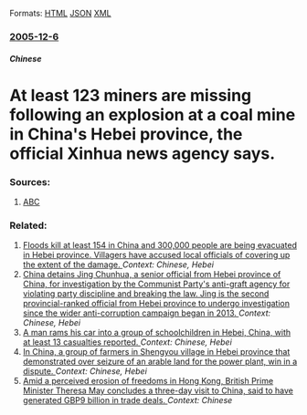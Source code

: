 
Formats: [HTML](/news/2005/12/6/at-least-123-miners-are-missing-following-an-explosion-at-a-coal-mine-in-china-s-hebei-province-the-official-xinhua-news-agency-says.html)  [JSON](/news/2005/12/6/at-least-123-miners-are-missing-following-an-explosion-at-a-coal-mine-in-china-s-hebei-province-the-official-xinhua-news-agency-says.json)  [XML](/news/2005/12/6/at-least-123-miners-are-missing-following-an-explosion-at-a-coal-mine-in-china-s-hebei-province-the-official-xinhua-news-agency-says.xml)  

### [2005-12-6](/news/2005/12/6/index.md)

##### Chinese
#  At least 123 miners are missing following an explosion at a coal mine in China's Hebei province, the official Xinhua news agency says. 




### Sources:

1. [ABC](http://www.abc.net.au/news/newsitems/200512/s1526230.htm)

### Related:

1. [Floods kill at least 154 in China and 300,000 people are being evacuated in Hebei province. Villagers have accused local officials of covering up the extent of the damage. ](/news/2016/07/23/floods-kill-at-least-154-in-china-and-300-000-people-are-being-evacuated-in-hebei-province-villagers-have-accused-local-officials-of-coveri.md) _Context: Chinese, Hebei_
2. [China detains Jing Chunhua, a senior official from Hebei province of China, for investigation by the Communist Party's anti-graft agency for violating party discipline and breaking the law. Jing is the second provincial-ranked official from Hebei province to undergo investigation since the wider anti-corruption campaign began in 2013. ](/news/2015/03/3/china-detains-jing-chunhua-a-senior-official-from-hebei-province-of-china-for-investigation-by-the-communist-party-s-anti-graft-agency-for.md) _Context: Chinese, Hebei_
3. [A man rams his car into a group of schoolchildren in Hebei, China, with at least 13 casualties reported. ](/news/2012/12/25/a-man-rams-his-car-into-a-group-of-schoolchildren-in-hebei-china-with-at-least-13-casualties-reported.md) _Context: Chinese, Hebei_
4. [ In China, a group of farmers in Shengyou village in Hebei province that demonstrated over seizure of an arable land for the power plant, win in a dispute. ](/news/2005/07/21/in-china-a-group-of-farmers-in-shengyou-village-in-hebei-province-that-demonstrated-over-seizure-of-an-arable-land-for-the-power-plant-wi.md) _Context: Chinese, Hebei_
5. [Amid a perceived erosion of freedoms in Hong Kong, British Prime Minister Theresa May concludes a three-day visit to China, said to have generated GBP9 billion in trade deals. ](/news/2018/02/2/amid-a-perceived-erosion-of-freedoms-in-hong-kong-british-prime-minister-theresa-may-concludes-a-three-day-visit-to-china-said-to-have-gen.md) _Context: Chinese_
